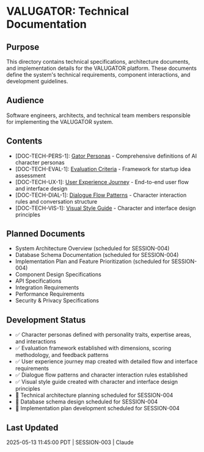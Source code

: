 # VALUGATOR: Technical Documentation

## Purpose
This directory contains technical specifications, architecture documents, and implementation details for the VALUGATOR platform. These documents define the system's technical requirements, component interactions, and development guidelines.

## Audience
Software engineers, architects, and technical team members responsible for implementing the VALUGATOR system.

## Contents
- [DOC-TECH-PERS-1]: [Gator Personas](GATOR_PERSONAS.md) - Comprehensive definitions of AI character personas
- [DOC-TECH-EVAL-1]: [Evaluation Criteria](EVALUATION_CRITERIA.md) - Framework for startup idea assessment
- [DOC-TECH-UX-1]: [User Experience Journey](USER_EXPERIENCE_JOURNEY.md) - End-to-end user flow and interface design
- [DOC-TECH-DIAL-1]: [Dialogue Flow Patterns](DIALOGUE_FLOW_PATTERNS.md) - Character interaction rules and conversation structure
- [DOC-TECH-VIS-1]: [Visual Style Guide](VISUAL_STYLE_GUIDE.md) - Character and interface design principles

## Planned Documents
- System Architecture Overview (scheduled for SESSION-004)
- Database Schema Documentation (scheduled for SESSION-004)
- Implementation Plan and Feature Prioritization (scheduled for SESSION-004)
- Component Design Specifications
- API Specifications
- Integration Requirements
- Performance Requirements
- Security & Privacy Specifications

## Development Status
- ✅ Character personas defined with personality traits, expertise areas, and interactions
- ✅ Evaluation framework established with dimensions, scoring methodology, and feedback patterns
- ✅ User experience journey map created with detailed flow and interface requirements
- ✅ Dialogue flow patterns and character interaction rules established
- ✅ Visual style guide created with character and interface design principles
- 🔄 Technical architecture planning scheduled for SESSION-004
- 🔄 Database schema design scheduled for SESSION-004
- 🔄 Implementation plan development scheduled for SESSION-004

## Last Updated
2025-05-13 11:45:00 PDT | SESSION-003 | Claude
